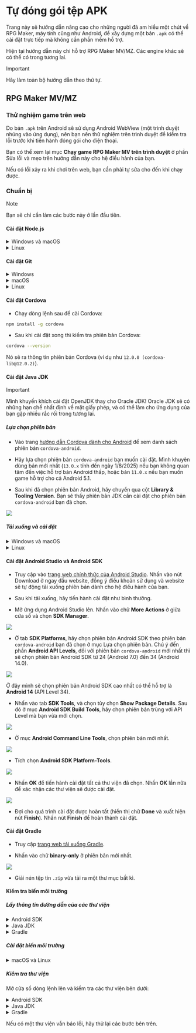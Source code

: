 # Tự đóng gói tệp APK

Trang này sẽ hướng dẫn nâng cao cho những người đã am hiểu một chút về RPG Maker, máy tính cũng như Android, để xây dựng một bản `.apk` có thể cài đặt trực tiếp mà không cần phần mềm hỗ trợ.

Hiện tại hướng dẫn này chỉ hỗ trợ RPG Maker MV/MZ. Các engine khác sẽ có thể có trong tương lai.

> [!IMPORTANT]
> Hãy làm toàn bộ hướng dẫn theo thứ tự.

## RPG Maker MV/MZ

### Thử nghiệm game trên web

Do bản `.apk` trên Android sẽ sử dụng Android WebView (một trình duyệt nhúng vào ứng dụng), nên bạn nên thử nghiệm trên trình duyệt để kiểm tra lỗi trước khi tiến hành đóng gói cho điện thoại.

Bạn có thể xem lại mục **Chạy game RPG Maker MV trên trình duyệt** ở phần Sửa lỗi và mẹo trên hướng dẫn này cho hệ điều hành của bạn.

Nếu có lỗi xảy ra khi chơi trên web, bạn cần phải tự sửa cho đến khi chạy được.

### Chuẩn bị

> [!NOTE]
> Bạn sẽ chỉ cần làm các bước này ở lần đầu tiên.

#### Cài đặt Node.js

<details>
<summary>Windows và macOS</summary>

* Truy cập vào [trang tải xuống của Node.js](https://nodejs.org/en/download).

* Ở mục **Or get a prebuilt Node.js® for**, hãy chọn hệ điều hành và loại hệ điều hành (x86, x64 hay ARM64) mà máy bạn đang sử dụng. Ví dụ như dưới đây sẽ là dành cho Windows 64-bit (x64):

![](images/image-24.png)

* Nhấn đúp để chạy tệp tin vừa mới tải xuống (Windows sẽ là `.exe`, còn macOS sẽ là `.pkg`). Sau đó tiến hành làm theo hướng dẫn để cài đặt Node.js.
</details>

<details>
<summary>Linux</summary>

* Đầu tiên là cài đặt `nvm` (Node Version Manager) cho Linux:

```sh
curl -o- https://raw.githubusercontent.com/nvm-sh/nvm/v0.40.3/install.sh | bash
```

> [!NOTE]
> Nếu sau này nvm có phiên bản mới hơn, bạn hãy thay đổi `0.40.3` thành phiên bản đó, hoặc bạn có thể đọc hướng dẫn trên [trang GitHub chính thức của nvm](https://github.com/nvm-sh/nvm).

* Sau khi cài đặt thành công thì tiếp tục cài đặt Node.js:

```sh
nvm install node
```
</details>

#### Cài đặt Git

<details>
<summary>Windows</summary>

* Truy cập vào [trang tải Git dành cho Windows](https://git-scm.com/downloads/win).

* Chọn bản dành cho kiến trúc hệ điều hành của bạn (x64 hoặc ARM64) ở mục Standalone Installer. Ví dụ như nếu bạn đang dùng Windows 64-bit, hãy chọn **Git for Windows/x64 Setup**.

* Sau khi tải xuống xong, nhấn đúp để chạy tệp tin `.exe` vừa tải xuống và làm theo hướng dẫn để hoàn tất cài đặt.
</details>

<details>
<summary>macOS</summary>

Nếu bạn đã cài Xcode thì nó đã kèm sẵn Git theo mặc định. Còn nếu bạn chưa có thì bạn có thể cài Git thông qua MacPorts:

```sh
sudo port install git
```
</details>

<details>
<summary>Linux</summary>

Git có thể được cài đặt trên toàn bộ distro. Hãy cài đặt gói `git` theo câu lệnh cho Package Manager của bạn, ví dụ như Pacman ở trên Linux thì sẽ là `pacman -S git`.
</details>

#### Cài đặt Cordova

* Chạy dòng lệnh sau để cài Cordova:

```sh
npm install -g cordova
```

* Sau khi cài đặt xong thì kiểm tra phiên bản Cordova:

```sh
cordova --version
```

Nó sẽ ra thông tin phiên bản Cordova (ví dụ như `12.0.0 (cordova-lib@12.0.2)`).

#### Cài đặt Java JDK

> [!IMPORTANT]
> Mình khuyến khích cài đặt OpenJDK thay cho Oracle JDK! Oracle JDK sẽ có những hạn chế nhất định về mặt giấy phép, và có thể làm cho ứng dụng của bạn gặp nhiều rắc rối trong tương lai.

##### Lựa chọn phiên bản

* Vào trang [hướng dẫn Cordova dành cho Android](https://cordova.apache.org/docs/en/12.x-2025.01/guide/platforms/android/index.html#android-api-level-support) để xem danh sách phiên bản `cordova-android`.

* Hãy lựa chọn phiên bản `cordova-android` bạn muốn cài đặt. Mình khuyên dùng bản mới nhất (`13.0.x` tính đến ngày 1/8/2025) nếu bạn không quan tâm đến việc hỗ trợ bản Android thấp, hoặc bản `11.0.x` nếu bạn muốn game hỗ trợ cho cả Android 5.1.

* Sau khi đã chọn phiên bản Android, hãy chuyển qua cột **Library & Tooling Version**. Bạn sẽ thấy phiên bản JDK cần cài đặt cho phiên bản `cordova-android` bạn đã chọn.

![](images/image-25.png)

##### Tải xuống và cài đặt

<details>
<summary>Windows và macOS</summary>

* Truy cập vào [trang web tải xuống OpenJDK](https://www.openlogic.com/openjdk-downloads).

* Chọn phiên bản OpenJDK bạn muốn tải:
    * Chọn **Java Version** là phiên bản JDK mà bạn đã chọn ở phần Lựa chọn phiên bản. Đối với `cordova-android` bản mới nhất, chúng ta sẽ dùng bản 17.
    * Chọn **Operating System** là phiên bản hệ điều hành bạn đang sử dụng.
    * Chọn **Architecture** là kiến trúc CPU máy tính của bạn (x86 hoặc ARM).
    * Chọn **Java Package** là JDK.

Sau khi đã lựa chọn xong, danh sách các phiên bản sẽ giống như thế này:

![](images/image-26.png)

* Nhấn vào chữ `.msi` (hoặc `.pkg` đối với macOS) đầu tiên trong danh sách (ở ảnh trên sẽ là phiên bản `17.0.16+8`). Nếu có phiên bản mới hơn trong tương lai thì bạn sẽ chọn phiên bản mới hơn đó.

* Sau khi tải xong, nhấn đúp vào tệp tin `.msi` hoặc `.pkg` đã tải xuống và tiến hành cài đặt.

> [!IMPORTANT]
> Hãy ghi nhớ kĩ đường dẫn JDK của bạn trong phần Select Install Location. Bạn sẽ cần sử dụng nó về sau này.
</details>

<details>
<summary>Linux</summary>

Hãy tham khảo hướng dẫn cài đặt OpenJDK dành riêng cho distro của bạn. Mỗi distro sẽ có cách cài đặt khác nhau.
</details>

#### Cài đặt Android Studio và Android SDK

* Truy cập vào [trang web chính thức của Android Studio](https://developer.android.com/studio). Nhấn vào nút Download ở ngay đầu website, đồng ý điều khoản sử dụng và website sẽ tự động tải xuống phiên bản dành cho hệ điều hành của bạn.

* Sau khi tải xuống, hãy tiến hành cài đặt như bình thường.

* Mở ứng dụng Android Studio lên. Nhấn vào chữ **More Actions** ở giữa cửa sổ và chọn **SDK Manager**.

![](images/image-27.png)

* Ở tab **SDK Platforms**, hãy chọn phiên bản Android SDK theo phiên bản `cordova-android` bạn đã chọn ở mục Lựa chọn phiên bản. Chú ý đến phần **Android API Levels**, đối với phiên bản `cordova-android` mới nhất thì sẽ chọn phiên bản Android SDK từ 24 (Android 7.0) đến 34 (Android 14.0).

![](images/image-28.png)

Ở đây mình sẽ chọn phiên bản Android SDK cao nhất có thể hỗ trợ là **Android 14** (API Level 34).

* Nhấn vào tab **SDK Tools**, và chọn tùy chọn **Show Package Details**. Sau đó ở mục **Android SDK Build Tools**, hãy chọn phiên bản trùng với API Level mà bạn vừa mới chọn.

![](images/image-29.png)

* Ở mục **Android Command Line Tools**, chọn phiên bản mới nhất.

![](images/image-30.png)

* Tích chọn **Android SDK Platform-Tools**.

![](images/image-31.png)

* Nhấn **OK** để tiến hành cài đặt tất cả thư viện đã chọn. Nhấn **OK** lần nữa để xác nhận các thư viện sẽ được cài đặt.

![](images/image-32.png)

* Đợi cho quá trình cài đặt được hoàn tất (hiển thị chữ **Done** và xuất hiện nút **Finish**). Nhấn nút **Finish** để hoàn thành cài đặt.

#### Cài đặt Gradle

* Truy cập [trang web tải xuống Gradle](https://gradle.org/releases/).

* Nhấn vào chữ **binary-only** ở phiên bản mới nhất.

![](images/image-33.png)

* Giải nén tệp tin `.zip` vừa tải ra một thư mục bất kì.

#### Kiểm tra biến môi trường

##### Lấy thông tin đường dẫn của các thư viện

<details>
<summary>Android SDK</summary>

* Vào ứng dụng **Android Studio** chọn **More Actions**, sau đó chọn **SDK Manager**.

* Đường dẫn của Android SDK sẽ nằm ở ô Android SDK Location. Đối với mình sẽ là `/home/murasame/Android/Sdk`.

![](images/image-34.png)
</details>

<details>
<summary>Java JDK</summary>

* Đối với Windows và macOS, đường dẫn của JDK sẽ được ghi ở trong quá trình cài đặt, ví dụ như `C:\Program Files\OpenJDK\17`.

* Đối với Linux, sử dụng lệnh `where javac`, sau đó lấy đường dẫn không phải `/usr/bin` (của mình là dòng thứ 2) và bỏ chữ `/bin/javac` đi. Đối với mình sẽ là `/usr/lib/jvm/default`.

![](images/image-35.png)
</details>

<details>
<summary>Gradle</summary>

Nó chính là đường dẫn của thư mục bạn đã giải nén từ tệp `gradle-*.zip`.
</details>

##### Cài đặt biến môi trường

<details>
<summary>macOS và Linux</summary>

* Mở tệp `/Users/$USER/.profile` (hoặc `/home/$USER/.profile` đối với Linux) bằng bất kì trình soạn thảo văn bản bất kì.

* Thêm các dòng sau vào cuối tệp tin đó:

```sh
export ANDROID_HOME="/home/murasame/Android/Sdk" # Thay đổi thành đường dẫn Android SDK bạn vừa tìm được
export ANDROID_SDK_ROOT="$ANDROID_HOME"
export JAVA_HOME="/usr/lib/jvm/default" # Thay đổi thành đường dẫn Java JDK bạn vừa tìm được
export GRADLE_PATH="/home/murasame/gradle" # Thay đổi thành đường dẫn Gradle bạn vừa tìm được
export PATH="$ANDROID_HOME/tools:$ANDROID_HOME/cmdline-tools/latest/bin:$ANDROID_HOME/platform-tools:$ANDROID_HOME/emulator:$ANDROID_HOME/build-tools:$JAVA_HOME/bin:$GRADLE_PATH/bin:$PATH"
```

* Đăng xuất (logoff) tài khoản của máy tính ra sau đó đăng nhập lại để áp dụng thay đổi.
</details>

##### Kiểm tra thư viện

Mở cửa sổ dòng lệnh lên và kiểm tra các thư viện bên dưới:

<details>
<summary>Android SDK</summary>

```sh
echo $ANDROID_HOME
```

Nếu nó in ra đường dẫn bạn đã lấy trước đó thì bạn đã thành công.
</details>

<details>
<summary>Java JDK</summary>

```sh
java --version
```
    
Nếu nó in ra `openjdk 17` thì bạn đã thành công.
</details>

<details>
<summary>Gradle</summary>

```sh
gradle --version
```

Nếu nó in ra câu **Welcome to Gradle** thì bạn đã thành công.
</details>

Nếu có một thư viện vẫn báo lỗi, hãy thử lại các bước bên trên.

